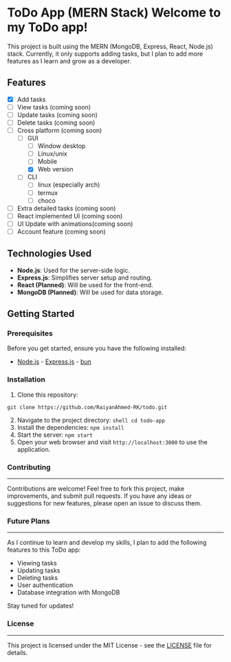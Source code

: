 # ToDo App (MERN Stack)  Welcome to my ToDo app! 
This project is built using the MERN (MongoDB, Express, React, Node.js) stack. Currently, it only supports adding tasks, but I plan to add more features as I learn and grow as a developer.  
## Features  
- [x] Add tasks 
- [ ] View tasks (coming soon) 
- [ ] Update tasks (coming soon) 
- [ ] Delete tasks (coming soon)
- [ ] Cross platform (coming soon)
    - [ ] GUI
        - [ ] Window desktop
        - [ ] Linux/unix
        - [ ] Mobile
        - [x] Web version
    - [ ] CLI
        - [ ] linux (especially arch)
        - [ ] termux
        - [ ] choco
- [ ] Extra detailed tasks (coming soon)
- [ ] React implemented UI (coming soon)
- [ ] UI Update with animations(coming soon)
- [ ] Account feature (coming soon)

## Technologies Used  
- **Node.js**: Used for the server-side logic. 
- **Express.js**: Simplifies server setup and routing. 
- **React (Planned)**: Will be used for the front-end. 
- **MongoDB (Planned)**: Will be used for data storage.  

## Getting Started  
### Prerequisites  
Before you get started, ensure you have the following installed:  
- [Node.js](https://nodejs.org/) - [Express.js](https://expressjs.com/) - [bun](https://bun.sh)
### Installation  
1. Clone this repository:     
```shell    
git clone https://github.com/RaiyanAhmed-RK/todo.git
```
2.  Navigate to the project directory:
```shell cd todo-app```
3.  Install the dependencies:
    `npm install`
4.  Start the server: 
    `npm start`  
5.  Open your web browser and visit `http://localhost:3000` to use the application.
    
### Contributing
------------
Contributions are welcome! Feel free to fork this project, make improvements, and submit pull requests. If you have any ideas or suggestions for new features, please open an issue to discuss them.

### Future Plans
------------
As I continue to learn and develop my skills, I plan to add the following features to this ToDo app:
*   Viewing tasks
*   Updating tasks
*   Deleting tasks
*   User authentication
*   Database integration with MongoDB

Stay tuned for updates!

### License
-------
This project is licensed under the MIT License - see the [LICENSE](LICENSE) file for details.
